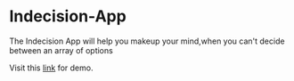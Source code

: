 # Indecision-App

The Indecision App will help you makeup your mind,when you can't decide between an array of options

Visit this [link](http://tricky-loaf.surge.sh/) for demo.
